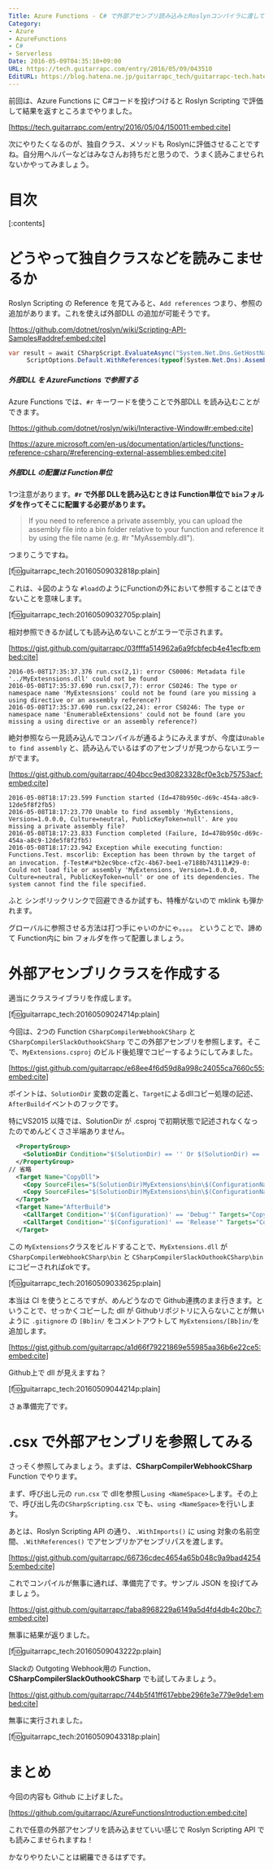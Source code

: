 ```yaml
---
Title: Azure Functions - C# で外部アセンブリ読み込みとRoslynコンパイラに渡してみる
Category:
- Azure
- AzureFunctions
- C#
- Serverless
Date: 2016-05-09T04:35:10+09:00
URL: https://tech.guitarrapc.com/entry/2016/05/09/043510
EditURL: https://blog.hatena.ne.jp/guitarrapc_tech/guitarrapc-tech.hatenablog.com/atom/entry/6653812171394906440
---
```


前回は、Azure Functions に C#コードを投げつけると Roslyn Scripting で評価して結果を返すところまでやりました。

[https://tech.guitarrapc.com/entry/2016/05/04/150011:embed:cite]


次にやりたくなるのが、独自クラス、メソッドも Roslynに評価させることですね。自分用ヘルパーなどはみなさんお持ちだと思うので、うまく読みこませられないかやってみましょう。


# 目次

[:contents]

# どうやって独自クラスなどを読みこませるか

Roslyn Scripting の Reference を見てみると、```Add references``` つまり、参照の追加があります。これを使えば外部DLL の追加が可能そうです。

[https://github.com/dotnet/roslyn/wiki/Scripting-API-Samples#addref:embed:cite]

```cs
var result = await CSharpScript.EvaluateAsync("System.Net.Dns.GetHostName()", 
     ScriptOptions.Default.WithReferences(typeof(System.Net.Dns).Assembly));
```

##### 外部DLL を AzureFunctions で参照する

Azure Functions では、```#r``` キーワードを使うことで外部DLL を読み込むことができます。

[https://github.com/dotnet/roslyn/wiki/Interactive-Window#r:embed:cite]

[https://azure.microsoft.com/en-us/documentation/articles/functions-reference-csharp/#referencing-external-assemblies:embed:cite]

##### 外部DLL の配置は Function単位

1つ注意があります。**```#r``` で外部 DLLを読み込むときは Function単位で ```bin```フォルダを作ってそこに配置する必要があります。**

> If you need to reference a private assembly, you can upload the assembly file into a bin folder relative to your function and reference it by using the file name (e.g. #r "MyAssembly.dll").

つまりこうですね。

[f:id:guitarrapc_tech:20160509032818p:plain]

これは、↓図のような ```#load```のようにFunctionの外において参照することはできないことを意味します。

[f:id:guitarrapc_tech:20160509032705p:plain]

相対参照できるか試しても読み込めないことがエラーで示されます。

[https://gist.github.com/guitarrapc/03ffffa514962a6a9fcbfecb4e41ecfb:embed:cite]

```
2016-05-08T17:35:37.376 run.csx(2,1): error CS0006: Metadata file '../MyExtesnsions.dll' could not be found
2016-05-08T17:35:37.690 run.csx(7,7): error CS0246: The type or namespace name 'MyExtesnsions' could not be found (are you missing a using directive or an assembly reference?)
2016-05-08T17:35:37.690 run.csx(22,24): error CS0246: The type or namespace name 'EnumerableExtensions' could not be found (are you missing a using directive or an assembly reference?)
```

絶対参照なら一見読み込んでコンパイルが通るようにみえますが、今度は```Unable to find assembly``` と、読み込んでいるはずのアセンブリが見つからないエラーがでます。

[https://gist.github.com/guitarrapc/404bcc9ed30823328cf0e3cb75753acf:embed:cite]

```
2016-05-08T18:17:23.599 Function started (Id=478b950c-d69c-454a-a8c9-12de5f8f2fb5)
2016-05-08T18:17:23.770 Unable to find assembly 'MyExtensions, Version=1.0.0.0, Culture=neutral, PublicKeyToken=null'. Are you missing a private assembly file?
2016-05-08T18:17:23.833 Function completed (Failure, Id=478b950c-d69c-454a-a8c9-12de5f8f2fb5)
2016-05-08T18:17:23.942 Exception while executing function: Functions.Test. mscorlib: Exception has been thrown by the target of an invocation. ƒ-Test#ℛ*b2ec9bce-cf2c-4b67-bee1-e7188b743111#29-0: Could not load file or assembly 'MyExtensions, Version=1.0.0.0, Culture=neutral, PublicKeyToken=null' or one of its dependencies. The system cannot find the file specified.
```
ふと シンボリックリンクで回避できるか試すも、特権がないので mklink も弾かれます。

グローバルに参照させる方法は打つ手にゃいのかにゃ。。。。 ということで、諦めて Function内に bin フォルダを作って配置しましょう。

# 外部アセンブリクラスを作成する

適当にクラスライブラリを作成します。

[f:id:guitarrapc_tech:20160509024714p:plain]

今回は、2つの Function ```CSharpCompilerWebhookCSharp``` と ```CSharpCompilerSlackOuthookCSharp``` でこの外部アセンブリを参照します。そこで、```MyExtensions.csproj``` のビルド後処理でコピーするようにしてみました。

[https://gist.github.com/guitarrapc/e68ee4f6d59d8a998c24055ca7660c55:embed:cite]

ポイントは、```SolutionDir``` 変数の定義と、```Target```によるdllコピー処理の記述、```AfterBuild```イベントのフックです。

特にVS2015 以降では、SolutionDir が .csproj で初期状態で記述されなくなったのでめんどくささ半端ありません。

```xml
  <PropertyGroup>
    <SolutionDir Condition="$(SolutionDir) == '' Or $(SolutionDir) == '*Undefined*'">..\</SolutionDir>
  </PropertyGroup>
// 省略
  <Target Name="CopyDll">
    <Copy SourceFiles="$(SolutionDir)MyExtensions\bin\$(ConfigurationName)\MyExtensions.dll" DestinationFolder="$(SolutionDir)CSharpCompilerSlackOuthookCSharp\bin" ContinueOnError="true" />
    <Copy SourceFiles="$(SolutionDir)MyExtensions\bin\$(ConfigurationName)\MyExtensions.dll" DestinationFolder="$(SolutionDir)CSharpCompilerWebhookCSharp\bin" ContinueOnError="true" />
  </Target>
  <Target Name="AfterBuild">
    <CallTarget Condition="'$(Configuration)' == 'Debug'" Targets="CopyDll" />
    <CallTarget Condition="'$(Configuration)' == 'Release'" Targets="CopyDll" />
  </Target>
```

この ```MyExtensions```クラスをビルドすることで、```MyExtensions.dll``` が ```CSharpCompilerWebhookCSharp\bin``` と ```CSharpCompilerSlackOuthookCSharp\bin``` にコピーされればokです。

[f:id:guitarrapc_tech:20160509033625p:plain]

本当は CI を使うところですが、めんどうなので Github連携のまま行きます。ということで、せっかくコピーした dll が Githubリポジトリに入らないことが無いように ```.gitignore``` の ```[Bb]in/``` をコメントアウトして ```MyExtensions/[Bb]in/```を追加します。

[https://gist.github.com/guitarrapc/a1d66f79221869e55985aa36b6e22ce5:embed:cite]

Github上で dll が見えますね？

[f:id:guitarrapc_tech:20160509044214p:plain]

さぁ準備完了です。

# .csx で外部アセンブリを参照してみる

さっそく参照してみましょう。まずは、**CSharpCompilerWebhookCSharp** Function でやります。

まず、呼び出し元の ```run.csx``` で dllを参照し```using <NameSpace>```します。その上で、呼び出し先の```CSharpScripting.csx``` でも、```using <NameSpace>```を行いします。

あとは、Roslyn Scripting API の通り、```.WithImports()``` に using 対象の名前空間、```.WithReferences()``` でアセンブリかアセンブリパスを渡します。

[https://gist.github.com/guitarrapc/66736cdec4654a65b048c9a9bad42545:embed:cite]

これでコンパイルが無事に通れば、準備完了です。サンプル JSON を投げてみましょう。

[https://gist.github.com/guitarrapc/faba8968229a6149a5d4fd4db4c20bc7:embed:cite]

無事に結果が返りました。

[f:id:guitarrapc_tech:20160509043222p:plain]

Slackの Outgoting Webhook用の Function、**CSharpCompilerSlackOuthookCSharp** でも試してみましょう。

[https://gist.github.com/guitarrapc/744b5f41ff617ebbe296fe3e779e9de1:embed:cite]

無事に実行されました。

[f:id:guitarrapc_tech:20160509043318p:plain]

# まとめ

今回の内容も Github に上げました。

[https://github.com/guitarrapc/AzureFunctionsIntroduction:embed:cite]

これで任意の外部アセンブリを読み込ませていい感じで Roslyn Scripting API でも読みこませられますね！

かなりやりたいことは網羅できるはずです。
